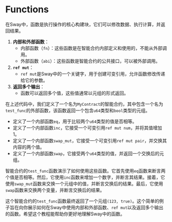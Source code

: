 # Functions

在Sway中，函数是执行操作的核心构建块，它们可以修改数据、执行计算，并返回结果。

1. **内部和外部函数**：
   - 内部函数（`fn`）：这些函数是在智能合约内部定义和使用的，不能从外部调用。
   - 外部函数（`abi`）：这些函数是智能合约的公共接口，可以被外部调用。
2. **`ref mut`**：
   - `ref mut`是Sway中的一个关键字，用于创建可变引用，允许函数修改传递给它的参数。
3. **返回多个输出**：
   - 函数可以返回多个值，这些值通常以元组的形式返回。

在上述代码中，我们定义了一个名为`MyContract`的智能合约，其中包含一个名为`test_func`的外部函数，该函数返回一个包含`u64`类型和`bool`类型的元组。
- 定义了一个内部函数`eq`，用于比较两个`u64`类型的值是否相等。
- 定义了一个内部函数`inc`，它接受一个可变引用`ref mut num`，并将其值增加1。
- 定义了一个内部函数`swap_mut`，它接受一个可变引用`ref mut pair`，并交换其内容的两个值。
- 定义了一个内部函数`swap`，它接受两个`u64`类型的值，并返回一个交换后的元组。

智能合约的`test_func`函数演示了如何使用这些函数。它首先使用`eq`函数来断言两个值是否相等。然后，它使用`inc`函数来增加一个数字，并断言其结果。接着，它使用`swap_mut`函数来交换一个元组中的值，并断言交换后的结果。最后，它使用`swap`函数来交换两个变量，并断言交换后的结果。

这个智能合约的`test_func`函数最终返回了一个元组`(123, true)`。这个简单的例子旨在向你展示如何在Sway中使用内部和外部函数、`ref mut`以及返回多个输出的函数。希望这个教程能帮助你更好地理解Sway中的函数。
